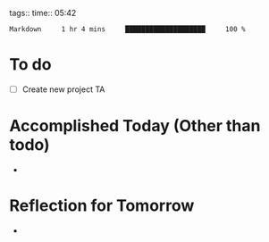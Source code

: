 tags:: 
time:: 05:42

```wakatime
Markdown     1 hr 4 mins     ████████████████████     100 %
```


# To do
- [ ] Create new project TA

# Accomplished Today (Other than todo)
- 

# Reflection for Tomorrow
- 